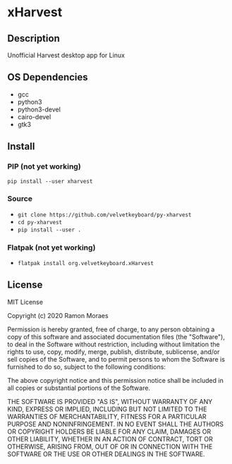 # xHarvest

## Description

Unofficial Harvest desktop app for Linux

## OS Dependencies

- gcc
- python3
- python3-devel
- cairo-devel
- gtk3

## Install

### PIP (not yet working)

`pip install --user xharvest`

### Source

- `git clone https://github.com/velvetkeyboard/py-xharvest`
- `cd py-xharvest`
- `pip install --user .`

### Flatpak (not yet working)

- `flatpak install org.velvetkeyboard.xHarvest`

## License

MIT License

Copyright (c) 2020 Ramon Moraes

Permission is hereby granted, free of charge, to any person obtaining a copy
of this software and associated documentation files (the "Software"), to deal
in the Software without restriction, including without limitation the rights
to use, copy, modify, merge, publish, distribute, sublicense, and/or sell
copies of the Software, and to permit persons to whom the Software is
furnished to do so, subject to the following conditions:

The above copyright notice and this permission notice shall be included in all
copies or substantial portions of the Software.

THE SOFTWARE IS PROVIDED "AS IS", WITHOUT WARRANTY OF ANY KIND, EXPRESS OR
IMPLIED, INCLUDING BUT NOT LIMITED TO THE WARRANTIES OF MERCHANTABILITY,
FITNESS FOR A PARTICULAR PURPOSE AND NONINFRINGEMENT. IN NO EVENT SHALL THE
AUTHORS OR COPYRIGHT HOLDERS BE LIABLE FOR ANY CLAIM, DAMAGES OR OTHER
LIABILITY, WHETHER IN AN ACTION OF CONTRACT, TORT OR OTHERWISE, ARISING FROM,
OUT OF OR IN CONNECTION WITH THE SOFTWARE OR THE USE OR OTHER DEALINGS IN THE
SOFTWARE.
